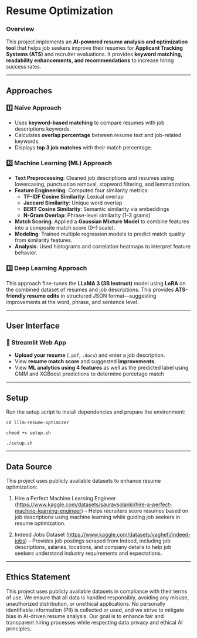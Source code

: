 # **Resume Optimization**  
### **Overview**  
This project implements an **AI-powered resume analysis and optimization tool** that helps job seekers improve their resumes for **Applicant Tracking Systems (ATS)** and recruiter evaluations. It provides **keyword matching, readability enhancements, and recommendations** to increase hiring success rates.

---

## **Approaches**  
### **1️⃣ Naïve Approach**  
- Uses **keyword-based matching** to compare resumes with job descriptions keywords.  
- Calculates **overlap percentage** between resume text and job-related keywords.  
- Displays **top 3 job matches** with their match percentage.  

### **2️⃣ Machine Learning (ML) Approach**  
- **Text Preprocessing**: Cleaned job descriptions and resumes using lowercasing, punctuation removal, stopword filtering, and lemmatization.
- **Feature Engineering**: Computed four similarity metrics:
  - **TF-IDF Cosine Similarity**: Lexical overlap
  - **Jaccard Similarity**: Unique word overlap
  - **BERT Cosine Similarity**: Semantic similarity via embeddings
  - **N-Gram Overlap**: Phrase-level similarity (1–3 grams)
- **Match Scoring**: Applied a **Gaussian Mixture Model** to combine features into a composite match score (0–1 scale).
- **Modeling**: Trained multiple regression models to predict match quality from similarity features.
- **Analysis**: Used histograms and correlation heatmaps to interpret feature behavior.

### **3️⃣ Deep Learning Approach**  
This approach fine-tunes the **LLaMA 3 (3B Instruct)** model using **LoRA** on the combined dataset of resumes and job descriptions. This provides **ATS-friendly resume edits** in structured JSON format—suggesting improvements at the word, phrase, and sentence level.

---

## **User Interface**  
### **🔹 Streamlit Web App**  
- **Upload your resume** (`.pdf`, `.docx`) and enter a job description.  
- View **resume match score** and suggested **improvements**.  
- View **ML analytics using 4 features** as well as the predicted label using GMM and XGBoost predictions to determine percetage match


---

## **Setup**  
Run the setup script to install dependencies and prepare the environment:
```
cd lllm-resume-optimizer
```

```
chmod +x setup.sh
```

```
./setup.sh 
```

---

## **Data Source**  
This project uses publicly available datasets to enhance resume optimization:

1. Hire a Perfect Machine Learning Engineer (https://www.kaggle.com/datasets/sauravsolanki/hire-a-perfect-machine-learning-engineer) – Helps recruiters score resumes based on job descriptions using machine learning while guiding job seekers in resume optimization.

2. Indeed Jobs Dataset (https://www.kaggle.com/datasets/vaghefi/indeed-jobs) – Provides job postings scraped from Indeed, including job descriptions, salaries, locations, and company details to help job seekers understand industry requirements and expectations.

---

## **Ethics Statement**  

This project uses publicly available datasets in compliance with their terms of use. We ensure that all data is handled responsibly, avoiding any misuse, unauthorized distribution, or unethical applications. No personally identifiable information (PII) is collected or used, and we strive to mitigate bias in AI-driven resume analysis. Our goal is to enhance fair and transparent hiring processes while respecting data privacy and ethical AI principles.

